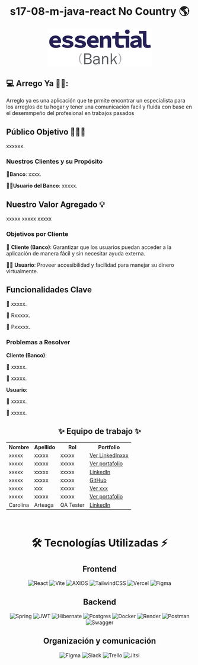 <h1 align="center"> s17-08-m-java-react No Country 🌎</h1>

<div align="center">
  <img src="https://github.com/No-Country-simulation/c19-16-m-java-react/blob/5ca0d63f4e3e2dca65d266506b3bcb42bb8f4f43/essential_logo.png" width="280" alt="LOGO">
</div>

## 💻 Arrego Ya 👷‍♂️: 
Arreglo ya es una aplicación que te prmite encontrar un especialista para los arreglos de tu hogar y tener una comunicación facil y fluida con base en el desemmpeño del profesional en trabajos pasados

## Público Objetivo 👵🏻​​📵
xxxxxx.
### Nuestros Clientes y su Propósito
🏦**Banco**: xxxx.   

👵🏻​​**Usuario del Banco**: xxxxx.

## Nuestro Valor Agregado 💡​
xxxxx
xxxxx
xxxxx

### Objetivos por Cliente
🏦 **Cliente (Banco)**: Garantizar que los usuarios puedan acceder a la aplicación de manera fácil y sin necesitar ayuda externa.

👵🏻 **Usuario**: Proveer accesibilidad y facilidad para manejar su dinero virtualmente.

## Funcionalidades Clave
🔹​ xxxxx.

🔹​ Rxxxxx.

🔹​ Pxxxxx.

### Problemas a Resolver
**Cliente (Banco)**:

🔹​ xxxxx.

🔹​ xxxxx.

**Usuario**:

🔹​ xxxxx.

🔹​ xxxxx.



<h2 align="center">✨ Equipo de trabajo ✨</h2>

<table align="center">
  <tr>
    <th>Nombre</th>
    <th>Apellido</th>
    <th>Rol</th>
    <th>Portfolio</th>
  </tr>
  <tr>
    <td>xxxxx</td>
    <td>xxxxx</td>
    <td>xxxxx</td>
    <td><a href="https:///xxxxx" target="_blank">Ver LinkedInxxx</a></td>
  </tr>
  <tr>
    <td>xxxxx</td>
    <td>xxxxx</td>
    <td>xxxxx</td>
    <td><a href="https://xxxxx" target="_blank">Ver portafolio</a></td>
  </tr>
   <tr>
    <td>xxxxx</td>
    <td>xxxxx</td>
    <td>xxxxx</td>
    <td><a href="xxxxx" target="_blank">LinkedIn</a></td>
  </tr>
   <tr>
    <td>xxxxx</td>
    <td>xxxxx</td>
    <td>xxxxx</td>
    <td><a href="xxxxxg" target="_blank">GitHub</a></td>
  </tr>
  <tr>
    <td>xxxxx</td>
    <td>xxx</td>
    <td>xxxxx</td>
    <td><a href="xxxxxxx" target="_blank">Ver xxx</a></td>
  </tr>
     <tr>
    <td>xxxxx</td>
    <td>xxxxx</td>
    <td>xxxxx</td>
    <td><a href="xxxxx" target="_blank">Ver portafolio</a></td>
  </tr>
   <tr>
    <td>Carolina</td>
    <td>Arteaga</td>
    <td>QA Tester</td>
    <td><a href="xxxxx2" target="_blank">LinkedIn</a></td>
  </tr>
</table>
<br>


<div align='center'>
  <h1>🛠️ Tecnologías Utilizadas ⚡</h1>
</div>

<div align='center'>
  <h2>Frontend</h2>
  </div>

  <div align='center'>
    
![React](https://img.shields.io/static/v1?style=for-the-badge&message=React&color=222222&logo=React&logoColor=61DAFB&label=)
![Vite](https://img.shields.io/badge/vite-%23646CFF.svg?style=for-the-badge&logo=vite&logoColor=white)
![AXIOS](https://img.shields.io/badge/AXIOS-%235A29E4?style=for-the-badge&logo=axios)
![TailwindCSS](https://img.shields.io/badge/tailwindcss-%2338B2AC.svg?style=for-the-badge&logo=tailwind-css&logoColor=white)
![Vercel](https://img.shields.io/static/v1?style=for-the-badge&message=Vercel&color=000000&logo=Vercel&logoColor=FFFFFF&label=)
![Figma](https://img.shields.io/badge/figma-%23F24E1E?style=for-the-badge&logo=figma&logoColor=white)

  </div>

<div align='center'>
  <h2>Backend</h2>
  </div>
  
  <div align='center'>
    
![Spring](https://img.shields.io/badge/spring-%236DB33F.svg?style=for-the-badge&logo=spring&logoColor=white) 
![JWT](https://img.shields.io/badge/JWT-black?style=for-the-badge&logo=JSON%20web%20tokens)
![Hibernate](https://img.shields.io/badge/Hibernate-59666C?style=for-the-badge&logo=Hibernate&logoColor=white)
![Postgres](https://img.shields.io/badge/postgres-%23316192.svg?style=for-the-badge&logo=postgresql&logoColor=white) 
![Docker](https://img.shields.io/badge/docker-%230db7ed.svg?style=for-the-badge&logo=docker&logoColor=white)
![Render](https://img.shields.io/badge/Render-%46E3B7.svg?style=for-the-badge&logo=render&logoColor=white)
![Postman](https://img.shields.io/badge/Postman-FF6C37?style=for-the-badge&logo=postman&logoColor=white)
![Swagger](https://img.shields.io/badge/-Swagger-%23Clojure?style=for-the-badge&logo=swagger&logoColor=white)

  </div>

<div align='center'>
  <h2>Organización y comunicación</h2>
  </div>
  
<div align="center">
    <img src="https://img.shields.io/badge/Figma-F24E1E?logo=figma&logoColor=white" alt="Figma" style="height: 30px;">
    <img src="https://img.shields.io/badge/Slack-4A154B?logo=slack&logoColor=white" alt="Slack" style="height: 30px;">
    <img src="https://img.shields.io/badge/Trello-0052CC?logo=trello&logoColor=white" alt="Trello" style="height: 30px;">
    <img src="https://img.shields.io/badge/-JITSI-blue?style=for-the-badge&logo=jitsi&logoColor=white" alt="Jitsi" style="height: 30px;">
</div>
<br>
